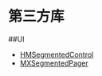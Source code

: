 # 第三方库

##UI

* [HMSegmentedControl](https://github.com/HeshamMegid/HMSegmentedControl)
* [MXSegmentedPager](https://github.com/maxep/MXSegmentedPager)